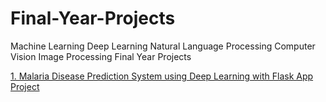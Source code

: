 # Final-Year-Projects
Machine Learning Deep Learning Natural Language Processing Computer Vision Image Processing Final Year Projects

[1. Malaria Disease Prediction System using Deep Learning with Flask App Project](https://vtupulse.com/product/malaria-disease-prediction-system-using-deep-learning-with-flask-app-project/)
